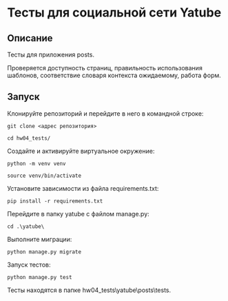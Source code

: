 # Тесты для социальной сети Yatube

## Описание
Тесты для приложения posts.

Проверяется доступность страниц, правильность использования шаблонов, соответствие словаря контекста ожидаемому, работа форм.

## Запуск
Клонируйте репозиторий и перейдите в него в командной строке:
```
git clone <адрес репозитория>
```
```
cd hw04_tests/
```
Cоздайте и активируйте виртуальное окружение:
```
python -m venv venv
```
```
source venv/bin/activate
```
Установите зависимости из файла requirements.txt:
```
pip install -r requirements.txt
```
Перейдите в папку yatube с файлом manage.py:
```
cd .\yatube\
```
Выполните миграции:
```
python manage.py migrate
```
Запуск тестов:
```
python manage.py test
```
Тесты находятся в папке hw04_tests\yatube\posts\tests.
